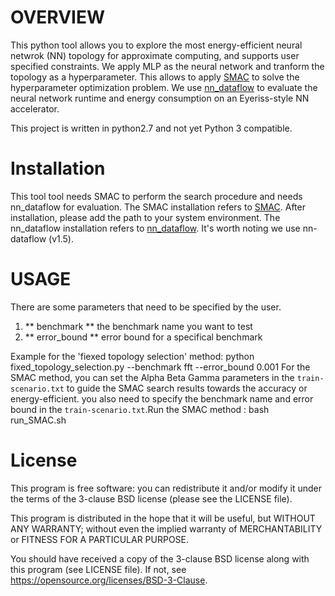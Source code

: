 # OVERVIEW
This python tool allows you to explore the most energy-efficient neural netwrok (NN) topology for approximate computing, and supports user specified constraints. We apply MLP as the neural network and tranform the topology as a hyperparameter. This allows to apply [SMAC](https://www.cs.ubc.ca/labs/beta/Projects/SMAC/v2.10.03/quickstart.html) to solve the hyperparameter optimization problem. We use [nn_dataflow](https://github.com/stanford-mast/nn_dataflow) to evaluate the neural network runtime and energy consumption on an Eyeriss-style NN accelerator.  


This project is written in python2.7 and not yet Python 3 compatible.


# Installation

This tool tool needs SMAC to perform the search procedure and needs nn_dataflow for evaluation. 
The SMAC installation refers to [SMAC](https://www.cs.ubc.ca/labs/beta/Projects/SMAC/v2.10.03/quickstart.html). After installation, please add the path to your system environment.
The nn_dataflow installation refers to [nn_dataflow](https://github.com/stanford-mast/nn_dataflow). It's worth noting we use nn-dataflow (v1.5).

# USAGE
There are some parameters that need to be specified by the user. 
1) ** benchmark ** the benchmark name you want to test 
2) ** error_bound ** error bound for a specifical benchmark

Example for the 'fiexed topology selection' method:
    python fixed_topology_selection.py --benchmark fft --error_bound 0.001
For the SMAC method, you can set the Alpha Beta Gamma parameters in the `train-scenario.txt` to guide the SMAC search results towards the accuracy or energy-efficient. you also need to specify the benchmark name and error bound in the `train-scenario.txt`.Run the SMAC method :
       bash run_SMAC.sh


# License

This program is free software: you can redistribute it and/or modify
it under the terms of the 3-clause BSD license (please see the LICENSE file).

This program is distributed in the hope that it will be useful,
but WITHOUT ANY WARRANTY; without even the implied warranty of
MERCHANTABILITY or FITNESS FOR A PARTICULAR PURPOSE.

You should have received a copy of the 3-clause BSD license 
along with this program (see LICENSE file). 
If not, see <https://opensource.org/licenses/BSD-3-Clause>.

